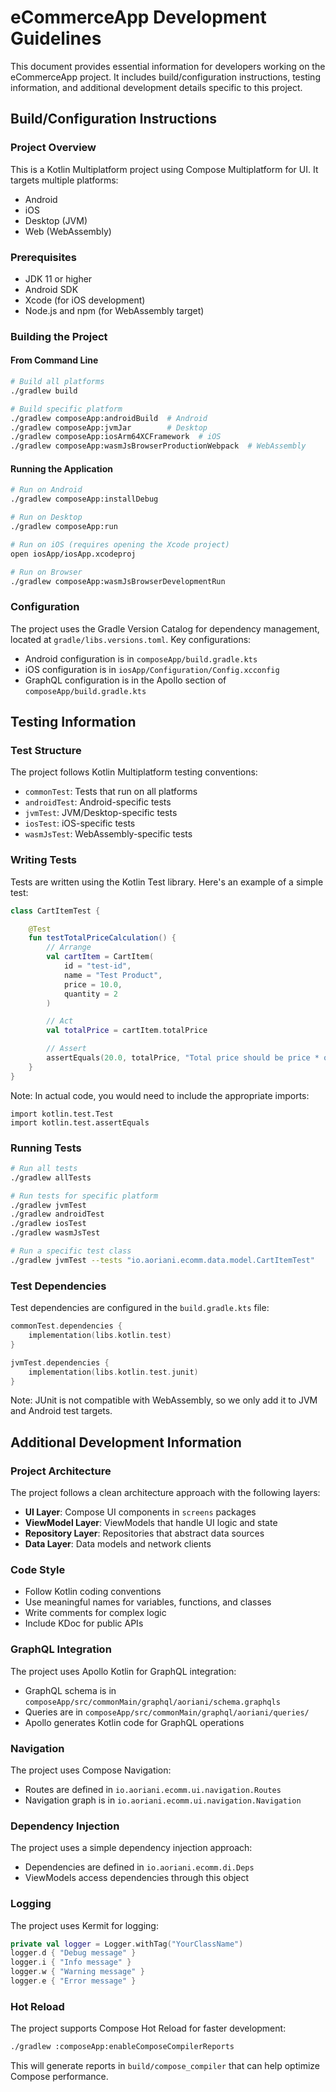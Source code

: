 # eCommerceApp Development Guidelines

This document provides essential information for developers working on the eCommerceApp project. It includes build/configuration instructions, testing information, and additional development details specific to this project.

## Build/Configuration Instructions

### Project Overview

This is a Kotlin Multiplatform project using Compose Multiplatform for UI. It targets multiple platforms:
- Android
- iOS
- Desktop (JVM)
- Web (WebAssembly)

### Prerequisites

- JDK 11 or higher
- Android SDK
- Xcode (for iOS development)
- Node.js and npm (for WebAssembly target)

### Building the Project

#### From Command Line

```bash
# Build all platforms
./gradlew build

# Build specific platform
./gradlew composeApp:androidBuild  # Android
./gradlew composeApp:jvmJar        # Desktop
./gradlew composeApp:iosArm64XCFramework  # iOS
./gradlew composeApp:wasmJsBrowserProductionWebpack  # WebAssembly
```

#### Running the Application

```bash
# Run on Android
./gradlew composeApp:installDebug

# Run on Desktop
./gradlew composeApp:run

# Run on iOS (requires opening the Xcode project)
open iosApp/iosApp.xcodeproj

# Run on Browser
./gradlew composeApp:wasmJsBrowserDevelopmentRun
```

### Configuration

The project uses the Gradle Version Catalog for dependency management, located at `gradle/libs.versions.toml`. Key configurations:

- Android configuration is in `composeApp/build.gradle.kts`
- iOS configuration is in `iosApp/Configuration/Config.xcconfig`
- GraphQL configuration is in the Apollo section of `composeApp/build.gradle.kts`

## Testing Information

### Test Structure

The project follows Kotlin Multiplatform testing conventions:

- `commonTest`: Tests that run on all platforms
- `androidTest`: Android-specific tests
- `jvmTest`: JVM/Desktop-specific tests
- `iosTest`: iOS-specific tests
- `wasmJsTest`: WebAssembly-specific tests

### Writing Tests

Tests are written using the Kotlin Test library. Here's an example of a simple test:

```kotlin
class CartItemTest {

    @Test
    fun testTotalPriceCalculation() {
        // Arrange
        val cartItem = CartItem(
            id = "test-id",
            name = "Test Product",
            price = 10.0,
            quantity = 2
        )

        // Act
        val totalPrice = cartItem.totalPrice

        // Assert
        assertEquals(20.0, totalPrice, "Total price should be price * quantity")
    }
}
```

Note: In actual code, you would need to include the appropriate imports:
```
import kotlin.test.Test
import kotlin.test.assertEquals
```

### Running Tests

```bash
# Run all tests
./gradlew allTests

# Run tests for specific platform
./gradlew jvmTest
./gradlew androidTest
./gradlew iosTest
./gradlew wasmJsTest

# Run a specific test class
./gradlew jvmTest --tests "io.aoriani.ecomm.data.model.CartItemTest"
```

### Test Dependencies

Test dependencies are configured in the `build.gradle.kts` file:

```kotlin
commonTest.dependencies {
    implementation(libs.kotlin.test)
}

jvmTest.dependencies {
    implementation(libs.kotlin.test.junit)
}
```

Note: JUnit is not compatible with WebAssembly, so we only add it to JVM and Android test targets.

## Additional Development Information

### Project Architecture

The project follows a clean architecture approach with the following layers:

- **UI Layer**: Compose UI components in `screens` packages
- **ViewModel Layer**: ViewModels that handle UI logic and state
- **Repository Layer**: Repositories that abstract data sources
- **Data Layer**: Data models and network clients

### Code Style

- Follow Kotlin coding conventions
- Use meaningful names for variables, functions, and classes
- Write comments for complex logic
- Include KDoc for public APIs

### GraphQL Integration

The project uses Apollo Kotlin for GraphQL integration:

- GraphQL schema is in `composeApp/src/commonMain/graphql/aoriani/schema.graphqls`
- Queries are in `composeApp/src/commonMain/graphql/aoriani/queries/`
- Apollo generates Kotlin code for GraphQL operations

### Navigation

The project uses Compose Navigation:

- Routes are defined in `io.aoriani.ecomm.ui.navigation.Routes`
- Navigation graph is in `io.aoriani.ecomm.ui.navigation.Navigation`

### Dependency Injection

The project uses a simple dependency injection approach:

- Dependencies are defined in `io.aoriani.ecomm.di.Deps`
- ViewModels access dependencies through this object

### Logging

The project uses Kermit for logging:

```kotlin
private val logger = Logger.withTag("YourClassName")
logger.d { "Debug message" }
logger.i { "Info message" }
logger.w { "Warning message" }
logger.e { "Error message" }
```

### Hot Reload

The project supports Compose Hot Reload for faster development:

```bash
./gradlew :composeApp:enableComposeCompilerReports
```

This will generate reports in `build/compose_compiler` that can help optimize Compose performance.
